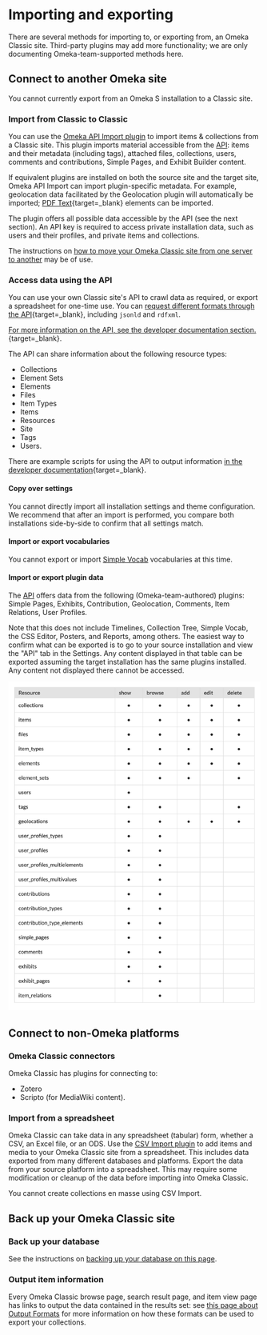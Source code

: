 # Importing and exporting

There are several methods for importing to, or exporting from, an Omeka Classic site. Third-party plugins may add more functionality; we are only documenting Omeka-team-supported methods here. 

## Connect to another Omeka site

You cannot currently export from an Omeka S installation to a Classic site. 

### Import from Classic to Classic

You can use the [Omeka API Import plugin](../Plugins/Omeka_API_Import.md) to import items & collections from a Classic site. This plugin imports material accessible from the [API](../Admin/Settings/API_Settings.md): items and their metadata (including tags), attached files, collections, users, comments and contributions, Simple Pages, and Exhibit Builder content. 

If equivalent plugins are installed on both the source site and the target site, Omeka API Import can import plugin-specific metadata. For example, geolocation data facilitated by the Geolocation plugin will automatically be imported; [PDF Text](https://omeka.org/classic/plugins/PdfText/){target=_blank} elements can be imported.

The plugin offers all possible data accessible by the API (see the next section). An API key is required to access private installation data, such as users and their profiles, and private items and collections. 

The instructions on [how to move your Omeka Classic site from one server to another](Moving_to_Another_Server.md) may be of use. 

### Access data using the API

You can use your own Classic site's API to crawl data as required, or export a spreadsheet for one-time use. You can [request different formats through the API](https://omeka.org/s/docs/developer/api/rest_api/#responses){target=_blank}, including `jsonld` and `rdfxml`. 

[For more information on the API, see the developer documentation section.](https://omeka.org/s/docs/developer/api/){target=_blank}.

The API can share information about the following resource types:

- Collections
- Element Sets
- Elements
- Files
- Item Types
- Items
- Resources
- Site
- Tags
- Users.

There are example scripts for using the API to output information [in the developer documentation](https://omeka.readthedocs.io/en/latest/Reference/api/examples.html){target=_blank}.

#### Copy over settings

You cannot directly import all installation settings and theme configuration. We recommend that after an import is performed, you compare both installations side-by-side to confirm that all settings match. 

#### Import or export vocabularies

You cannot export or import [Simple Vocab](plugins/SimpleVocab.md) vocabularies at this time. 

#### Import or export plugin data

The [API](../Admin/Settings/API_Settings.md) offers data from the following (Omeka-team-authored) plugins: Simple Pages, Exhibits, Contribution, Geolocation, Comments, Item Relations, User Profiles. 

Note that this does not include Timelines, Collection Tree, Simple Vocab, the CSS Editor, Posters, and Reports, among others. The easiest way to confirm what can be exported is to go to your source installation and view the "API" tab in the Settings. Any content displayed in that table can be exported assuming the target installation has the same plugins installed. Any content not displayed there cannot be accessed. 

![The API table displaying all Omeka-team-authored plugin content available for access.](../doc_files/APItable.png)

## Connect to non-Omeka platforms

### Omeka Classic connectors

Omeka Classic has plugins for connecting to:

- Zotero
- Scripto (for MediaWiki content).

### Import from a spreadsheet

Omeka Classic can take data in any spreadsheet (tabular) form, whether a CSV, an Excel file, or an ODS. Use the [CSV Import plugin](../Plugins/CSVImport.md) to add items and media to your Omeka Classic site from a spreadsheet. This includes data exported from many different databases and platforms. Export the data from your source platform into a spreadsheet. This may require some modification or cleanup of the data before importing into Omeka Classic. 

You cannot create collections en masse using CSV Import.  

## Back up your Omeka Classic site

### Back up your database

See the instructions on [backing up your database on this page](Backing_up_an_Omeka_Database.md).

### Output item information

Every Omeka Classic browse page, search result page, and item view page has links to output the data contained in the results set: see [this page about Output Formats](Output_Formats.md) for more information on how these formats can be used to export your collections. 